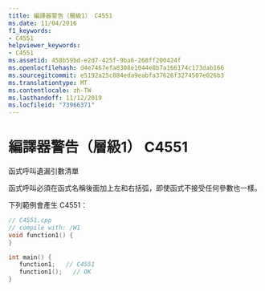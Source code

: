 ```yaml
---
title: 編譯器警告（層級1） C4551
ms.date: 11/04/2016
f1_keywords:
- C4551
helpviewer_keywords:
- C4551
ms.assetid: 458b59bd-e2d7-425f-9ba6-268ff200424f
ms.openlocfilehash: d4e7467efa8308e1044e8b7a166174c173dab166
ms.sourcegitcommit: e5192a25c084eda9eabfa37626f3274507e026b3
ms.translationtype: MT
ms.contentlocale: zh-TW
ms.lasthandoff: 11/12/2019
ms.locfileid: "73966371"
---
```

# <a name="compiler-warning-level-1-c4551"></a>編譯器警告（層級1） C4551

函式呼叫遺漏引數清單

函式呼叫必須在函式名稱後面加上左和右括弧，即使函式不接受任何參數也一樣。

下列範例會產生 C4551：

```cpp
// C4551.cpp
// compile with: /W1
void function1() {
}

int main() {
   function1;   // C4551
   function1();   // OK
}
```